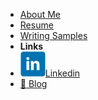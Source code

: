 <!-- docs/_sidebar.md -->
<!-- markdownlint-disable-next-line first-line-heading -->
- [About Me](/?id=about-me)
- [Resume](resume.md "Resume")
- [Writing Samples](writing_samples.md "Writing Samples")
- **Links**
- [![Linkedin](images/linkedin.svg)Linkedin](https://www.linkedin.com/in/haleyerkier/)
- [📝 Blog](https://englishescapadeshk.wordpress.com/ "Blog")
